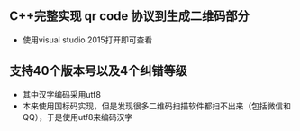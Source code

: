 ## C++完整实现 qr code 协议到生成二维码部分
* 使用visual studio 2015打开即可查看

## 支持40个版本号以及4个纠错等级
* 其中汉字编码采用utf8
* 本来使用国标码实现，但是发现很多二维码扫描软件都扫不出来（包括微信和QQ），于是使用utf8来编码汉字
